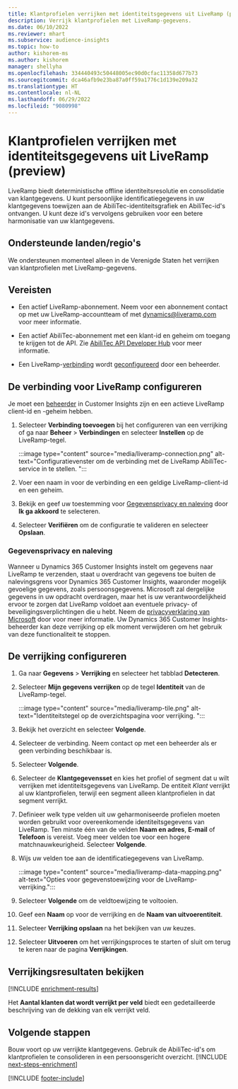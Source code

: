 ```yaml
---
title: Klantprofielen verrijken met identiteitsgegevens uit LiveRamp (preview)
description: Verrijk klantprofielen met LiveRamp-gegevens.
ms.date: 06/10/2022
ms.reviewer: mhart
ms.subservice: audience-insights
ms.topic: how-to
author: kishorem-ms
ms.author: kishorem
manager: shellyha
ms.openlocfilehash: 334440493c50448005ec90d0cfac11358d677b73
ms.sourcegitcommit: dca46afb9e23ba87a0ff59a1776c1d139e209a32
ms.translationtype: HT
ms.contentlocale: nl-NL
ms.lasthandoff: 06/29/2022
ms.locfileid: "9080998"
---
```

# <a name="enrich-customer-profiles-with-identity-data-from-liveramp-preview"></a>Klantprofielen verrijken met identiteitsgegevens uit LiveRamp (preview)

LiveRamp biedt deterministische offline identiteitsresolutie en consolidatie van klantgegevens. U kunt persoonlijke identificatiegegevens in uw klantgegevens toewijzen aan de AbiliTec-identiteitsgrafiek en AbiliTec-id's ontvangen. U kunt deze id's vervolgens gebruiken voor een betere harmonisatie van uw klantgegevens.

## <a name="supported-countriesregions"></a>Ondersteunde landen/regio's

We ondersteunen momenteel alleen in de Verenigde Staten het verrijken van klantprofielen met LiveRamp-gegevens.

## <a name="prerequisites"></a>Vereisten

- Een actief LiveRamp-abonnement. Neem voor een abonnement contact op met uw LiveRamp-accountteam of met [dynamics@liveramp.com](mailto:dynamics@liveramp.com) voor meer informatie.

- Een actief AbiliTec-abonnement met een klant-id en geheim om toegang te krijgen tot de API. Zie [AbiliTec API Developer Hub](https://developers.liveramp.com/abilitec-api/) voor meer informatie.

- Een LiveRamp-[verbinding](connections.md) wordt [geconfigureerd](#configure-the-connection-for-liveramp) door een beheerder.

## <a name="configure-the-connection-for-liveramp"></a>De verbinding voor LiveRamp configureren

Je moet een [beheerder](permissions.md#admin) in Customer Insights zijn en een actieve LiveRamp client-id en -geheim hebben.

1. Selecteer **Verbinding toevoegen** bij het configureren van een verrijking of ga naar **Beheer** > **Verbindingen** en selecteer **Instellen** op de LiveRamp-tegel.

   :::image type="content" source="media/liveramp-connection.png" alt-text="Configuratievenster om de verbinding met de LiveRamp AbiliTec-service in te stellen. ":::

1. Voer een naam in voor de verbinding en een geldige LiveRamp-client-id en een geheim.

1. Bekijk en geef uw toestemming voor [Gegevensprivacy en naleving](#data-privacy-and-compliance) door **Ik ga akkoord** te selecteren.

1. Selecteer **Verifiëren** om de configuratie te valideren en selecteer **Opslaan**.

### <a name="data-privacy-and-compliance"></a>Gegevensprivacy en naleving

Wanneer u Dynamics 365 Customer Insights instelt om gegevens naar LiveRamp te verzenden, staat u overdracht van gegevens toe buiten de nalevingsgrens voor Dynamics 365 Customer Insights, waaronder mogelijk gevoelige gegevens, zoals persoonsgegevens. Microsoft zal dergelijke gegevens in uw opdracht overdragen, maar het is uw verantwoordelijkheid ervoor te zorgen dat LiveRamp voldoet aan eventuele privacy- of beveiligingsverplichtingen die u hebt. Neem de [privacyverklaring van Microsoft](https://go.microsoft.com/fwlink/?linkid=396732) door voor meer informatie. Uw Dynamics 365 Customer Insights-beheerder kan deze verrijking op elk moment verwijderen om het gebruik van deze functionaliteit te stoppen.

## <a name="configure-the-enrichment"></a>De verrijking configureren

1. Ga naar **Gegevens** > **Verrijking** en selecteer het tabblad **Detecteren**.

1. Selecteer **Mijn gegevens verrijken** op de tegel **Identiteit** van de LiveRamp-tegel.

   :::image type="content" source="media/liveramp-tile.png" alt-text="Identiteitstegel op de overzichtspagina voor verrijking. ":::

1. Bekijk het overzicht en selecteer **Volgende**.

1. Selecteer de verbinding. Neem contact op met een beheerder als er geen verbinding beschikbaar is.

1. Selecteer **Volgende**.

1. Selecteer de **Klantgegevensset** en kies het profiel of segment dat u wilt verrijken met identiteitsgegevens van LiveRamp. De entiteit *Klant* verrijkt al uw klantprofielen, terwijl een segment alleen klantprofielen in dat segment verrijkt.

1. Definieer welk type velden uit uw geharmoniseerde profielen moeten worden gebruikt voor overeenkomende identiteitsgegevens van LiveRamp. Ten minste één van de velden **Naam en adres**, **E-mail** of **Telefoon** is vereist. Voeg meer velden toe voor een hogere matchnauwkeurigheid. Selecteer **Volgende**.

1. Wijs uw velden toe aan de identificatiegegevens van LiveRamp.

   :::image type="content" source="media/liveramp-data-mapping.png" alt-text="Opties voor gegevenstoewijzing voor de LiveRamp-verrijking.":::

1. Selecteer **Volgende** om de veldtoewijzing te voltooien.

1. Geef een **Naam** op voor de verrijking en de **Naam van uitvoerentiteit**.

1. Selecteer **Verrijking opslaan** na het bekijken van uw keuzes.

1. Selecteer **Uitvoeren** om het verrijkingsproces te starten of sluit om terug te keren naar de pagina **Verrijkingen**.

## <a name="view-enrichment-results"></a>Verrijkingsresultaten bekijken

[!INCLUDE [enrichment-results](includes/enrichment-results.md)]

Het **Aantal klanten dat wordt verrijkt per veld** biedt een gedetailleerde beschrijving van de dekking van elk verrijkt veld.

## <a name="next-steps"></a>Volgende stappen

Bouw voort op uw verrijkte klantgegevens. Gebruik de AbiliTec-id's om klantprofielen te consolideren in een persoonsgericht overzicht.
[!INCLUDE [next-steps-enrichment](includes/next-steps-enrichment.md)]

[!INCLUDE [footer-include](includes/footer-banner.md)]
